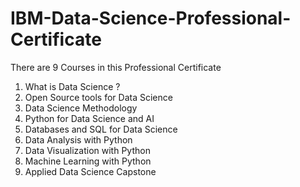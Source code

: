 # IBM-Data-Science-Professional-Certificate

There are 9 Courses in this Professional Certificate

1. What is Data Science ?
2. Open Source tools for Data Science
3. Data Science Methodology
4. Python for Data Science and AI
5. Databases and SQL for Data Science
6. Data Analysis with Python
7. Data Visualization with Python
8. Machine Learning with Python
9. Applied Data Science Capstone
